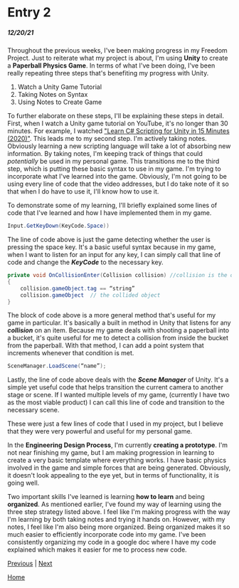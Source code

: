 # Entry 2
##### 12/20/21

Throughout the previous weeks, I've been making progress in my Freedom Project. Just to reiterate what my project is about, I'm using **Unity** to create a **Paperball Physics Game**. In terms of what I've been doing, I've been really repeating three steps that's benefiting my progress with Unity.

1. Watch a Unity Game Tutorial
2. Taking Notes on Syntax
3. Using Notes to Create Game

To further elaborate on these steps, I'll be explaining these steps in detail. First, when I watch a Unity game tutorial on YouTube, it's no longer than 30 minutes. For example, I watched ["Learn C# Scripting for Unity in 15 Minutes (2020)"](https://www.youtube.com/watch?v=9tMvzrqBUP8&t=615s). This leads me to my second step. I'm actively taking notes. Obviously learning a new scripting language will take a lot of absorbing new information. By taking notes, I'm keeping track of things that could _potentially_ be used in my personal game. This transitions me to the third step, which is putting these basic syntax to use in my game. I'm trying to incorporate what I've learned into the game. Obviously, I'm not going to be using every line of code that the video addresses, but I do take note of it so that when I do have to use it, I'll know how to use it.

To demonstrate some of my learning, I'll briefly explained some lines of code that I've learned and how I have implemented them in my game.

```c#
Input.GetKeyDown(KeyCode.Space))
```
The line of code above is just the game detecting whether the user is pressing the space key. It's a basic useful syntax because in my game, when I want to listen for an input for any key, I can simply call that line of code and change the **_KeyCode_** to the necessary key.

```c#
private void OnCollisionEnter(Collision collision) //collision is the object that hits the gameObject
{
	collision.gameObject.tag == “string”
	collision.gameObject  // the collided object
}
```
The block of code above is a more general method that's useful for my game in particular. It's basically a built in method in Unity that listens for any **_collision_** on an item. Because my game deals with shooting a paperball into a bucket, it's quite useful for me to detect a collision from inside the bucket from the paperball. With that method, I can add a point system that increments whenever that condition is met.

```c#
SceneManager.LoadScene(“name”);
```
Lastly, the line of code above deals with the **_Scene Manager_** of Unity. It's a simple yet useful code that helps transition the current camera to another stage or scene. If I wanted multiple levels of my game, (currently I have two as the most viable product) I can call this line of code and transition to the necessary scene.

These were just a few lines of code that I used in my project, but I believe that they were very powerful and useful for my personal game.

In the **Engineering Design Process**, I'm currently **creating a prototype**. I'm not near finishing my game, but I am making progression in learning to create a very basic template where everything works. I have basic physics involved in the game and simple forces that are being generated. Obviously, it doesn't look appealing to the eye yet, but in terms of functionality, it is going well.

Two important skills I've learned is learning **how to learn** and being **organized**. As mentioned earlier, I've found my way of learning using the three step strategy listed above. I feel like I'm making progress with the way I'm learning by both taking notes and trying it hands on. However, with my notes, I feel like I'm also being more organized. Being organized makes it so much easier to efficiently incorporate code into my game. I've been consistently organizing my code in a google doc where I have my code explained which makes it easier for me to process new code.


[Previous](entry01.md) | [Next](entry03.md)

[Home](../README.md)